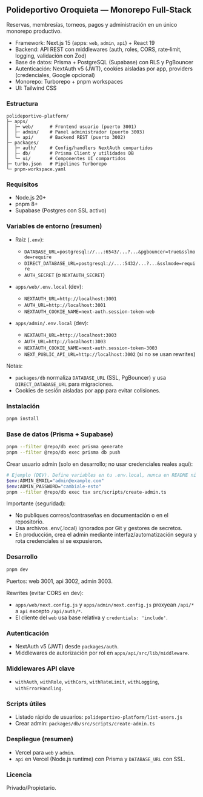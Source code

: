 ## Polideportivo Oroquieta — Monorepo Full‑Stack

Reservas, membresías, torneos, pagos y administración en un único monorepo productivo.

- Framework: Next.js 15 (apps: `web`, `admin`, `api`) + React 19
- Backend: API REST con middlewares (auth, roles, CORS, rate‑limit, logging, validación con Zod)
- Base de datos: Prisma + PostgreSQL (Supabase) con RLS y PgBouncer
- Autenticación: NextAuth v5 (JWT), cookies aisladas por app, providers (credenciales, Google opcional)
- Monorepo: Turborepo + pnpm workspaces
- UI: Tailwind CSS

### Estructura

```
polideportivo-platform/
├─ apps/
│  ├─ web/      # Frontend usuario (puerto 3001)
│  ├─ admin/    # Panel administrador (puerto 3003)
│  └─ api/      # Backend REST (puerto 3002)
├─ packages/
│  ├─ auth/     # Config/handlers NextAuth compartidos
│  ├─ db/       # Prisma Client y utilidades DB
│  └─ ui/       # Componentes UI compartidos
├─ turbo.json   # Pipelines Turborepo
└─ pnpm-workspace.yaml
```

### Requisitos

- Node.js 20+
- pnpm 8+
- Supabase (Postgres con SSL activo)

### Variables de entorno (resumen)

- Raíz (`.env`):
  - `DATABASE_URL=postgresql://...:6543/...?...&pgbouncer=true&sslmode=require`
  - `DIRECT_DATABASE_URL=postgresql://...:5432/...?...&sslmode=require`
  - `AUTH_SECRET` (o `NEXTAUTH_SECRET`)

- `apps/web/.env.local` (dev):
  - `NEXTAUTH_URL=http://localhost:3001`
  - `AUTH_URL=http://localhost:3001`
  - `NEXTAUTH_COOKIE_NAME=next-auth.session-token-web`

- `apps/admin/.env.local` (dev):
  - `NEXTAUTH_URL=http://localhost:3003`
  - `AUTH_URL=http://localhost:3003`
  - `NEXTAUTH_COOKIE_NAME=next-auth.session-token-3003`
  - `NEXT_PUBLIC_API_URL=http://localhost:3002` (si no se usan rewrites)

Notas:
- `packages/db` normaliza `DATABASE_URL` (SSL, PgBouncer) y usa `DIRECT_DATABASE_URL` para migraciones.
- Cookies de sesión aisladas por app para evitar colisiones.

### Instalación

```bash
pnpm install
```

### Base de datos (Prisma + Supabase)

```bash
pnpm --filter @repo/db exec prisma generate
pnpm --filter @repo/db exec prisma db push
```

Crear usuario admin (solo en desarrollo; no usar credenciales reales aquí):

```bash
# Ejemplo (DEV). Define variables en tu .env.local, nunca en README ni en commits.
$env:ADMIN_EMAIL="admin@example.com"
$env:ADMIN_PASSWORD="cambiale-esto"
pnpm --filter @repo/db exec tsx src/scripts/create-admin.ts
```

Importante (seguridad):
- No publiques correos/contraseñas en documentación o en el repositorio.
- Usa archivos .env(.local) ignorados por Git y gestores de secretos.
- En producción, crea el admin mediante interfaz/automatización segura y rota credenciales si se expusieron.

### Desarrollo

```bash
pnpm dev
```

Puertos: web 3001, api 3002, admin 3003.

Rewrites (evitar CORS en dev):
- `apps/web/next.config.js` y `apps/admin/next.config.js` proxyean `/api/*` a `api` excepto `/api/auth/*`.
- El cliente del `web` usa base relativa y `credentials: 'include'`.

### Autenticación

- NextAuth v5 (JWT) desde `packages/auth`.
- Middlewares de autorización por rol en `apps/api/src/lib/middleware`.

### Middlewares API clave

- `withAuth`, `withRole`, `withCors`, `withRateLimit`, `withLogging`, `withErrorHandling`.

### Scripts útiles

- Listado rápido de usuarios: `polideportivo-platform/list-users.js`
- Crear admin: `packages/db/src/scripts/create-admin.ts`

### Despliegue (resumen)

- Vercel para `web` y `admin`.
- `api` en Vercel (Node.js runtime) con Prisma y `DATABASE_URL` con SSL.

### Licencia

Privado/Propietario.
